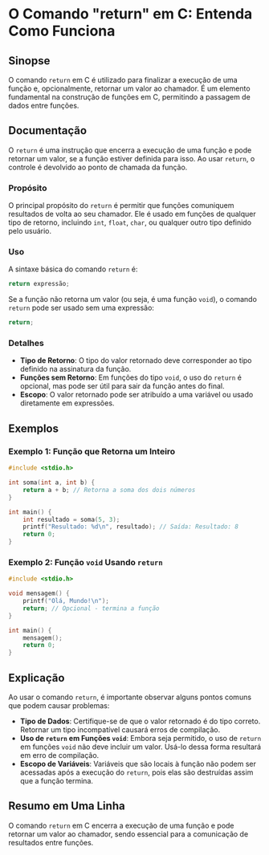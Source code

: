 <!--
Meta Description: # O Comando "return" em C: Entenda Como Funciona ## Sinopse O comando `return` em C é utilizado para finalizar a execução de uma função e, opcionalmen...
Meta Keywords: return, função, funções, tipo, uma
-->

# O Comando "return" em C: Entenda Como Funciona

## Sinopse
O comando `return` em C é utilizado para finalizar a execução de uma função e, opcionalmente, retornar um valor ao chamador. É um elemento fundamental na construção de funções em C, permitindo a passagem de dados entre funções.

## Documentação
O `return` é uma instrução que encerra a execução de uma função e pode retornar um valor, se a função estiver definida para isso. Ao usar `return`, o controle é devolvido ao ponto de chamada da função. 

### Propósito
O principal propósito do `return` é permitir que funções comuniquem resultados de volta ao seu chamador. Ele é usado em funções de qualquer tipo de retorno, incluindo `int`, `float`, `char`, ou qualquer outro tipo definido pelo usuário.

### Uso
A sintaxe básica do comando `return` é:

```c
return expressão;
```

Se a função não retorna um valor (ou seja, é uma função `void`), o comando `return` pode ser usado sem uma expressão:

```c
return;
```

### Detalhes
- **Tipo de Retorno**: O tipo do valor retornado deve corresponder ao tipo definido na assinatura da função.
- **Funções sem Retorno**: Em funções do tipo `void`, o uso do `return` é opcional, mas pode ser útil para sair da função antes do final.
- **Escopo**: O valor retornado pode ser atribuído a uma variável ou usado diretamente em expressões.

## Exemplos

### Exemplo 1: Função que Retorna um Inteiro
```c
#include <stdio.h>

int soma(int a, int b) {
    return a + b; // Retorna a soma dos dois números
}

int main() {
    int resultado = soma(5, 3);
    printf("Resultado: %d\n", resultado); // Saída: Resultado: 8
    return 0;
}
```

### Exemplo 2: Função `void` Usando `return`
```c
#include <stdio.h>

void mensagem() {
    printf("Olá, Mundo!\n");
    return; // Opcional - termina a função
}

int main() {
    mensagem();
    return 0;
}
```

## Explicação
Ao usar o comando `return`, é importante observar alguns pontos comuns que podem causar problemas:

- **Tipo de Dados**: Certifique-se de que o valor retornado é do tipo correto. Retornar um tipo incompatível causará erros de compilação.
- **Uso de `return` em Funções `void`**: Embora seja permitido, o uso de `return` em funções `void` não deve incluir um valor. Usá-lo dessa forma resultará em erro de compilação.
- **Escopo de Variáveis**: Variáveis que são locais à função não podem ser acessadas após a execução do `return`, pois elas são destruídas assim que a função termina.

## Resumo em Uma Linha
O comando `return` em C encerra a execução de uma função e pode retornar um valor ao chamador, sendo essencial para a comunicação de resultados entre funções.